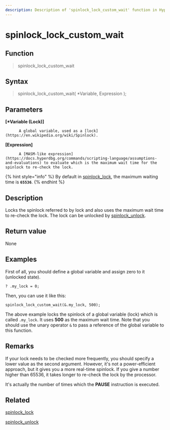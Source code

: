 ```yaml
---
description: Description of 'spinlock_lock_custom_wait' function in HyperDbg Scripts
---
```


# spinlock_lock_custom_wait

## Function

> spinlock_lock_custom_wait

## Syntax

> spinlock_lock_custom_wait( \*Variable, Expression );

## Parameters

**\[\*Variable (Lock)]**

          A global variable, used as a [lock](https://en.wikipedia.org/wiki/Spinlock).

**\[Expression]**

          A [MASM-like expression](https://docs.hyperdbg.org/commands/scripting-language/assumptions-and-evaluations) to evaluate which is the maximum wait time for the spinlock to re-check the lock.

{% hint style="info" %}
By default in [spinlock_lock](https://docs.hyperdbg.org/commands/scripting-language/functions/spinlocks/spinlock_lock), the maximum waiting time is **`65536`**.
{% endhint %}

## Description

Locks the spinlock referred to by lock and also uses the maximum wait time to re-check the lock. The lock can be unlocked by [spinlock_unlock](https://docs.hyperdbg.org/commands/scripting-language/functions/spinlocks/spinlock_unlock).

## Return value

None

## Examples

First of all, you should define a global variable and assign zero to it (unlocked state).

`? .my_lock = 0;`

Then, you can use it like this:

`spinlock_lock_custom_wait(&.my_lock, 500);`

The above example locks the spinlock of a global variable (lock) which is called `.my_lock`. It uses **500** as the maximum wait time. Note that you should use the unary operator `&` to pass a reference of the global variable to this function.

## **Remarks**

If your lock needs to be checked more frequently, you should specify a lower value as the second argument. However, it's not a power-efficient approach, but it gives you a more real-time spinlock. If you give a number higher than 65536, it takes longer to re-check the lock by the processor.

It's actually the number of times which the **PAUSE** instruction is executed.

## Related

[spinlock_lock](https://docs.hyperdbg.org/commands/scripting-language/functions/spinlocks/spinlock_lock)

[spinlock_unlock](https://docs.hyperdbg.org/commands/scripting-language/functions/spinlocks/spinlock_unlock)
